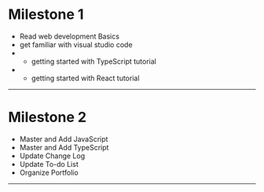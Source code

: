 Milestone 1
==
* Read web development Basics
* get familiar with visual studio code
* * getting started with TypeScript tutorial
* * getting started with React tutorial
* * *

Milestone 2
==
* Master and Add JavaScript
* Master and Add TypeScript
* Update Change Log
* Update To-do List
* Organize Portfolio
* * *
